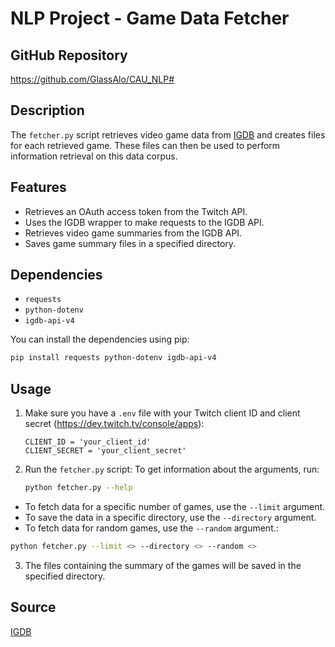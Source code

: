 # NLP Project - Game Data Fetcher

## GitHub Repository
https://github.com/GlassAlo/CAU_NLP#

## Description

The `fetcher.py` script retrieves video game data from [IGDB](https://www.igdb.com/) and creates files for each retrieved game. These files can then be used to perform information retrieval on this data corpus.

## Features

- Retrieves an OAuth access token from the Twitch API.
- Uses the IGDB wrapper to make requests to the IGDB API.
- Retrieves video game summaries from the IGDB API.
- Saves game summary files in a specified directory.

## Dependencies

- `requests`
- `python-dotenv`
- `igdb-api-v4`

You can install the dependencies using pip:
```sh
pip install requests python-dotenv igdb-api-v4
```
## Usage

1. Make sure you have a `.env` file with your Twitch client ID and client secret (https://dev.twitch.tv/console/apps):
    ```
    CLIENT_ID = 'your_client_id'
    CLIENT_SECRET = 'your_client_secret'
    ```

2. Run the `fetcher.py` script:
To get information about the arguments, run:

    ```sh
    python fetcher.py --help
    ```

- To fetch data for a specific number of games, use the `--limit` argument.
- To save the data in a specific directory, use the `--directory` argument.
- To fetch data for random games, use the `--random` argument.:

```sh
python fetcher.py --limit <> --directory <> --random <>
```

3. The files containing the summary of the games will be saved in the specified directory.

## Source

[IGDB](https://www.igdb.com/)